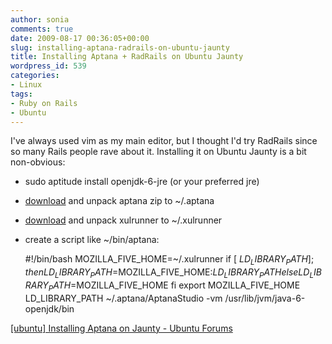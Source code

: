 ```yaml
---
author: sonia
comments: true
date: 2009-08-17 00:36:05+00:00
slug: installing-aptana-radrails-on-ubuntu-jaunty
title: Installing Aptana + RadRails on Ubuntu Jaunty
wordpress_id: 539
categories:
- Linux
tags:
- Ruby on Rails
- Ubuntu
---
```


I've always used vim as my main editor, but I thought I'd try RadRails since so many Rails people rave about it. Installing it on Ubuntu Jaunty is a bit non-obvious:



	
  * sudo aptitude install openjdk-6-jre (or your preferred jre)

	
  * [download](http://www.aptana.com/rails) and unpack aptana zip to ~/.aptana

	
  * [download](http://releases.mozilla.org/pub/mozilla.org/xulrunner/releases/1.8.1.3/contrib/linux-i686/xulrunner-1.8.1.3.en-US.linux-i686-20080128.tar.gz) and unpack xulrunner to ~/.xulrunner

	
  * create a script like ~/bin/aptana:



    
    #!/bin/bash
    MOZILLA_FIVE_HOME=~/.xulrunner
    if [ $LD_LIBRARY_PATH ]; then
        LD_LIBRARY_PATH=$MOZILLA_FIVE_HOME:$LD_LIBRARY_PATH
    else
        LD_LIBRARY_PATH=$MOZILLA_FIVE_HOME
    fi
    export MOZILLA_FIVE_HOME LD_LIBRARY_PATH
    ~/.aptana/AptanaStudio -vm /usr/lib/jvm/java-6-openjdk/bin


[[ubuntu] Installing Aptana on Jaunty - Ubuntu Forums](http://ubuntuforums.org/showthread.php?t=1139154)
